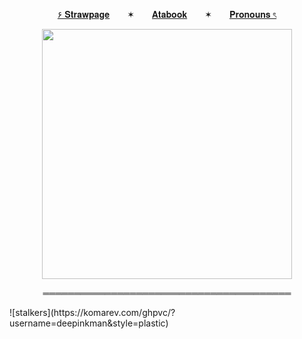<p align="center">
  <a href="https://deepinkman.straw.page">۶ 𝐒𝐭𝐫𝐚𝐰𝐩𝐚𝐠𝐞</a>  ✶  <a href="https://deepinkman.atabook.org">𝐀𝐭𝐚𝐛𝐨𝐨𝐤</a>  ✶  <a href="https://pronouns.cc/@deepinkman">𝐏𝐫𝐨𝐧𝐨𝐮𝐧𝐬 ৎ</a>

<p align="center">
  <img src="https://pa1.aminoapps.com/5830/e89c6954342d6dbb7f90032fe0d24801d731eae5_hq.gif" alt=""Lets Dance"" width="400" />
</p>

<p align="center">
  ════════════════════════════════════════
</p>
![stalkers](https://komarev.com/ghpvc/?username=deepinkman&style=plastic)
